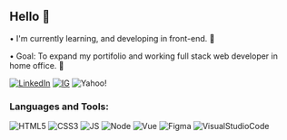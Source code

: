 ## Hello 🙂

• I'm currently learning, and developing in front-end. 🌱

• Goal: To expand my portifolio and working full stack web developer
 in home office. 🚀

[![LinkedIn](https://img.shields.io/badge/linkedin-%230077B5.svg?style=for-the-badge&logo=linkedin&logoColor=white)](https://www.linkedin.com/in/vanessa-sinoki-da-silva-alvarez/)
[![IG](https://img.shields.io/badge/Instagram-E4405F?style=for-the-badge&logo=instagram&logoColor=white)](https://www.instagram.com/sinokivanessa)
![Yahoo!](https://img.shields.io/badge/-Yahoo!-6001d2?style=for-the-badge&logo=Yahoo!&logoColor=white&link=mailto:vanessasinoki@yahoo.com.br)

### Languages and Tools:

![HTML5](https://img.shields.io/badge/HTML5-E34F26?style=for-the-badge&logo=html5&logoColor=white)
![CSS3](https://img.shields.io/badge/CSS3-1572B6?style=for-the-badge&logo=css3&logoColor=white)
![JS](https://img.shields.io/badge/JavaScript-F7DF1E?style=for-the-badge&logo=javascript&logoColor=black)
![Node](https://img.shields.io/badge/Node.js-43853D?style=for-the-badge&logo=node.js&logoColor=white)
![Vue](https://img.shields.io/badge/Vue.js-35495E?style=for-the-badge&logo=vue.js&logoColor=4FC08D)
![Figma](https://img.shields.io/badge/figma-%23F24E1E.svg?style=for-the-badge&logo=figma&logoColor=white)
![VisualStudioCode](https://img.shields.io/badge/VSCode-0078D4?style=for-the-badge&logo=visual%20studio%20code&logoColor=white)
